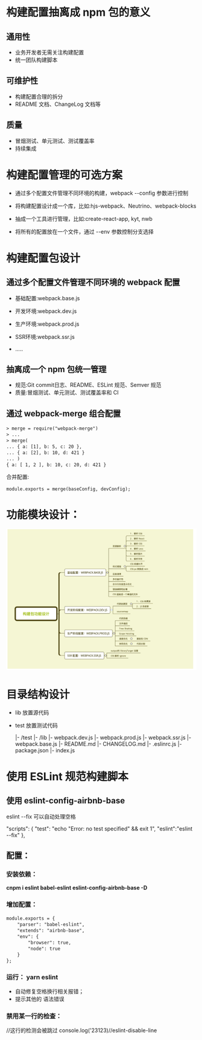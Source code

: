 # 构建配置抽离成 npm 包的意义

## 通用性

* 业务开发者无需关注构建配置
* 统一团队构建脚本

## 可维护性

* 构建配置合理的拆分
* README 文档、ChangeLog 文档等

## 质量 

* 冒烟测试、单元测试、测试覆盖率
* 持续集成

# 构建配置管理的可选方案

* 通过多个配置文件管理不同环境的构建，webpack --config 参数进行控制 

* 将构建配置设计成一个库，比如:hjs-webpack、Neutrino、webpack-blocks

* 抽成一个工具进行管理，比如:create-react-app, kyt, nwb 

* 将所有的配置放在一个文件，通过 --env 参数控制分支选择

# 构建配置包设计

## 通过多个配置文件管理不同环境的 webpack 配置 

* 基础配置:webpack.base.js
  
* 开发环境:webpack.dev.js
  
* 生产环境:webpack.prod.js
  
* SSR环境:webpack.ssr.js 
  
* .....


## 抽离成一个 npm 包统一管理

* 规范:Git commit日志、README、ESLint 规范、Semver 规范
* 质量:冒烟测试、单元测试、测试覆盖率和 CI


## 通过 webpack-merge 组合配置

    > merge = require("webpack-merge") 
    > ...
    > merge(
    ... { a: [1], b: 5, c: 20 },
    ... { a: [2], b: 10, d: 421 }
    ... )
    { a: [ 1, 2 ], b: 10, c: 20, d: 421 }

合并配置:

    module.exports = merge(baseConfig, devConfig);


# 功能模块设计：

![img](allImg/webpack功能模块设计.png)


# 目录结构设计

* lib 放置源代码

* test 放置测试代码


    |- /test 
    |- /lib
        |- webpack.dev.js 
        |- webpack.prod.js 
        |- webpack.ssr.js 
        |- webpack.base.js
    |- README.md
    |- CHANGELOG.md 
    |- .eslinrc.js
    |- package.json
    |- index.js

# 使用 ESLint 规范构建脚本

## 使用 eslint-config-airbnb-base 

eslint --fix 可以自动处理空格

 "scripts": {
    "test": "echo \"Error: no test specified\" && exit 1",
    "eslint":"eslint --fix"
  },

## 配置：

### 安装依赖：

**cnpm i eslint babel-eslint eslint-config-airbnb-base -D**

### 增加配置：

    module.exports = {
        "parser": "babel-eslint", 
        "extends": "airbnb-base", 
        "env": {
            "browser": true,
            "node": true 
        }
    };

### 运行： yarn eslint 

* 自动修复空格换行相关报错；
* 提示其他的 语法错误


### 禁用某一行的检查：

//这行的检测会被跳过
console.log('23123)//eslint-disable-line